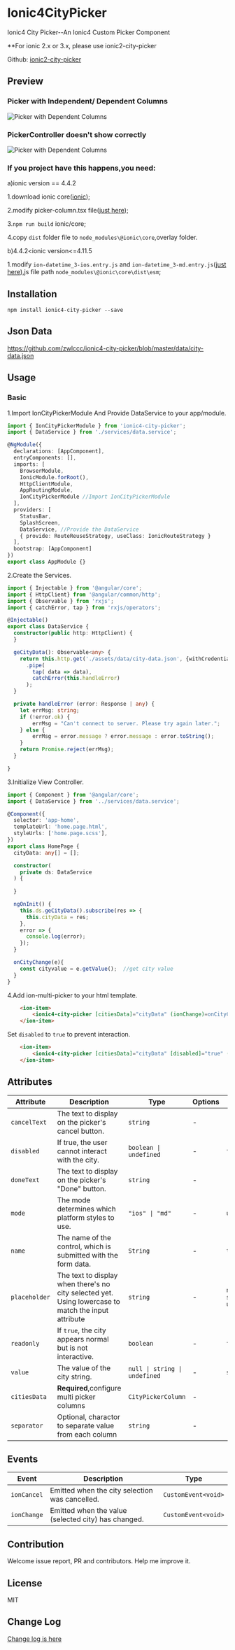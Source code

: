 # Ionic4CityPicker

Ionic4 City Picker--An Ionic4 Custom Picker Component

**For ionic 2.x or 3.x, please use ionic2-city-picker

Github: [ionic2-city-picker](https://github.com/hsuanxyz/ionic2-city-picker)

## Preview
### Picker with Independent/ Dependent Columns

![Picker with Dependent Columns](https://github.com/zwlccc/ionic4-city-picker/blob/master/img/dependent.gif?raw=true)

### PickerController doesn't show correctly

![Picker with Dependent Columns](https://github.com/zwlccc/ionic4-city-picker/blob/master/img/repeatcss.gif?raw=true)

### If you project have this happens,you need:
a)ionic version == 4.4.2

1.download ionic core([ionic](https://github.com/ionic-team/ionic));

2.modify picker-column.tsx file([just here](https://github.com/zwlccc/ionic4-city-picker/blob/master/picker-column/picker-column.tsx));

3.```npm run build``` ionic/core;

4.copy ```dist``` folder file to ```node_modules\@ionic\core```,overlay folder.

b)4.4.2<ionic version<=4.11.5

1.modify ```ion-datetime_3-ios.entry.js``` and ```ion-datetime_3-md.entry.js```([just here](https://github.com/zwlccc/ionic4-city-picker/blob/master/modify-datetime-entry-file)),js file path ```node_modules\@ionic\core\dist\esm```;
  
## Installation
```
npm install ionic4-city-picker --save
```

## Json Data
https://github.com/zwlccc/ionic4-city-picker/blob/master/data/city-data.json

## Usage

### Basic
1.Import IonCityPickerModule And Provide DataService to your app/module.
```Typescript
import { IonCityPickerModule } from 'ionic4-city-picker';
import { DataService } from './services/data.service';

@NgModule({
  declarations: [AppComponent],
  entryComponents: [],
  imports: [
    BrowserModule,
    IonicModule.forRoot(),
    HttpClientModule,
    AppRoutingModule,
    IonCityPickerModule //Import IonCityPickerModule
  ],
  providers: [
    StatusBar,
    SplashScreen,
    DataService, //Provide the DataService
    { provide: RouteReuseStrategy, useClass: IonicRouteStrategy }
  ],
  bootstrap: [AppComponent]
})
export class AppModule {}
```
2.Create the Services.
```typescript
import { Injectable } from '@angular/core';
import { HttpClient} from '@angular/common/http';
import { Observable } from 'rxjs';
import { catchError, tap } from 'rxjs/operators';

@Injectable()
export class DataService {
  constructor(public http: HttpClient) {
  }

  geCityData(): Observable<any> {
    return this.http.get('./assets/data/city-data.json', {withCredentials: false})
      .pipe(
        tap( data => data),
        catchError(this.handleError)
      );
  }

  private handleError (error: Response | any) {
    let errMsg: string;
    if (!error.ok) {
        errMsg = "Can't connect to server. Please try again later.";
    } else {
        errMsg = error.message ? error.message : error.toString();
    }
    return Promise.reject(errMsg);
  }

}
```
3.Initialize View Controller.
```typescript
import { Component } from '@angular/core';
import { DataService } from '../services/data.service';

@Component({
  selector: 'app-home',
  templateUrl: 'home.page.html',
  styleUrls: ['home.page.scss'],
})
export class HomePage {
  cityData: any[] = [];

  constructor(
    private ds: DataService
  ) {
    
  }

  ngOnInit() {
    this.ds.geCityData().subscribe(res => {
      this.cityData = res;
    },
    error => {
      console.log(error);
    });
  }

  onCityChange(e){
    const cityvalue = e.getValue();  //get city value
  }
}
```
4.Add ion-multi-picker to your html template. 

```html
    <ion-item>
        <ionic4-city-picker [citiesData]="cityData" (ionChange)=onCityChange($event)></ionic4-city-picker>
    </ion-item>
```

Set `disabled` to `true` to prevent interaction.

```html
    <ion-item>
        <ionic4-city-picker [citiesData]="cityData" [disabled]="true" (ionChange)=onCityChange($event)></ionic4-city-picker>
    </ion-item>
```
## Attributes
| Attribute | Description | Type | Options | Default|
|-----------|-------------|------|---------|--------|
|`cancelText`|The text to display on the picker's cancel button.| `string` | - | `'Cancel'` |
|`disabled`|If true, the user cannot interact with the city.| `boolean \| undefined` | - | `false` |
|`doneText`|The text to display on the picker's "Done" button.| `string` | - | `'Done'` |
|`mode`|The mode determines which platform styles to use.| `"ios" \| "md"` | - | `undefined` |
|`name`|The name of the control, which is submitted with the form data.| `String` | - | `this.inputId`|
|`placeholder`|The text to display when there's no city selected yet. Using lowercase to match the input attribute| `string` | - | `null \| string \| undefined` |
|`readonly`|If `true`, the city appears normal but is not interactive.| `boolean` | - | `false`
|`value`|The value of the city string.| `null \| string \| undefined` | - | `string` |
|`citiesData`|**Required**,configure multi picker columns | `CityPickerColumn`| - | `[]` |
|`separator`|Optional, charactor to separate value from each column| `string` | - | `'-'` |

## Events

| Event       | Description                                         | Type                                     |
| ----------- | --------------------------------------------------- | ---------------------------------------- |
| `ionCancel` | Emitted when the city selection was cancelled.  | `CustomEvent<void>`                      |
| `ionChange` | Emitted when the value (selected city) has changed. | `CustomEvent<void>` |

## Contribution

Welcome issue report, PR and contributors. Help me improve it.

## License
MIT

## Change Log
[Change log is here](https://github.com/zwlccc/ionic4-city-picker/blob/master/CHANGELOG.md)

